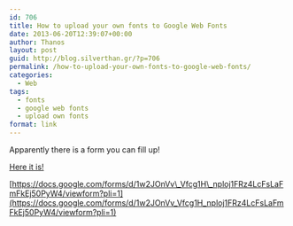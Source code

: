 ```yaml
---
id: 706
title: How to upload your own fonts to Google Web Fonts
date: 2013-06-20T12:39:07+00:00
author: Thanos
layout: post
guid: http://blog.silverthan.gr/?p=706
permalink: /how-to-upload-your-own-fonts-to-google-web-fonts/
categories:
  - Web
tags:
  - fonts
  - google web fonts
  - upload own fonts
format: link
---
```

Apparently there is a form you can fill up!

<a title="Upload your own fonts to google web fonts" href="https://docs.google.com/forms/d/1w2JOnVv_Vfcg1H_nploj1FRz4LcFsLaFmFkEj50PyW4/viewform?pli=1" target="_blank">Here it is!</a>

[https://docs.google.com/forms/d/1w2JOnVv\_Vfcg1H\_nploj1FRz4LcFsLaFmFkEj50PyW4/viewform?pli=1](https://docs.google.com/forms/d/1w2JOnVv_Vfcg1H_nploj1FRz4LcFsLaFmFkEj50PyW4/viewform?pli=1)